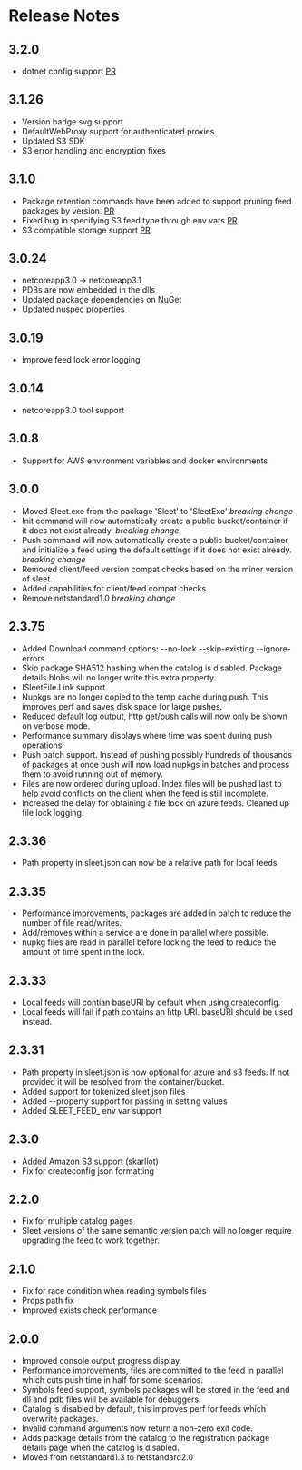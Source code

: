 # Release Notes

## 3.2.0
* dotnet config support [PR](https://github.com/emgarten/Sleet/pull/128)

## 3.1.26
* Version badge svg support
* DefaultWebProxy support for authenticated proxies
* Updated S3 SDK
* S3 error handling and encryption fixes

## 3.1.0
* Package retention commands have been added to support pruning feed packages by version. [PR](https://github.com/emgarten/Sleet/pull/110)
* Fixed bug in specifying S3 feed type through env vars [PR](https://github.com/emgarten/Sleet/pull/108)
* S3 compatible storage support [PR](https://github.com/emgarten/Sleet/pull/99)

## 3.0.24
* netcoreapp3.0 -> netcoreapp3.1
* PDBs are now embedded in the dlls
* Updated package dependencies on NuGet
* Updated nuspec properties

## 3.0.19
* Improve feed lock error logging

## 3.0.14
* netcoreapp3.0 tool support

## 3.0.8
* Support for AWS environment variables and docker environments

## 3.0.0
* Moved Sleet.exe from the package 'Sleet' to 'SleetExe' *breaking change*
* Init command will now automatically create a public bucket/container if it does not exist already. *breaking change*
* Push command will now automatically create a public bucket/container and initialize a feed using the default settings if it does not exist already. *breaking change*
* Removed client/feed version compat checks based on the minor version of sleet.
* Added capabilities for client/feed compat checks.
* Remove netstandard1.0 *breaking change*

## 2.3.75
* Added Download command options: --no-lock --skip-existing --ignore-errors
* Skip package SHA512 hashing when the catalog is disabled. Package details blobs will no longer write this extra property.
* ISleetFile.Link support
* Nupkgs are no longer copied to the temp cache during push. This improves perf and saves disk space for large pushes.
* Reduced default log output, http get/push calls will now only be shown on verbose mode.
* Performance summary displays where time was spent during push operations.
* Push batch support. Instead of pushing possibly hundreds of thousands of packages at once push will now load nupkgs in batches and process them to avoid running out of memory.
* Files are now ordered during upload. Index files will be pushed last to help avoid conflicts on the client when the feed is still incomplete.
* Increased the delay for obtaining a file lock on azure feeds. Cleaned up file lock logging.

## 2.3.36
* Path property in sleet.json can now be a relative path for local feeds

## 2.3.35
* Performance improvements, packages are added in batch to reduce the number of file read/writes.
* Add/removes within a service are done in parallel where possible.
* nupkg files are read in parallel before locking the feed to reduce the amount of time spent in the lock. 

## 2.3.33
* Local feeds will contian baseURI by default when using createconfig.
* Local feeds will fail if path contains an http URI. baseURI should be used instead.

## 2.3.31
* Path property in sleet.json is now optional for azure and s3 feeds. If not provided it will be resolved from the container/bucket.
* Added support for tokenized sleet.json files
* Added --property support for passing in setting values
* Added SLEET_FEED_ env var support

## 2.3.0
* Added Amazon S3 support (skarllot)
* Fix for createconfig json formatting

## 2.2.0
* Fix for multiple catalog pages
* Sleet versions of the same semantic version patch will no longer require upgrading the feed to work together.

## 2.1.0
* Fix for race condition when reading symbols files
* Props path fix
* Improved exists check performance

## 2.0.0
* Improved console output progress display.
* Performance improvements, files are committed to the feed in parallel which cuts push time in half for some scenarios.
* Symbols feed support, symbols packages will be stored in the feed and dll and pdb files will be available for debuggers.
* Catalog is disabled by default, this improves perf for feeds which overwrite packages.
* Invalid command arguments now return a non-zero exit code.
* Adds package details from the catalog to the registration package details page when the catalog is disabled.
* Moved from netstandard1.3 to netstandard2.0
